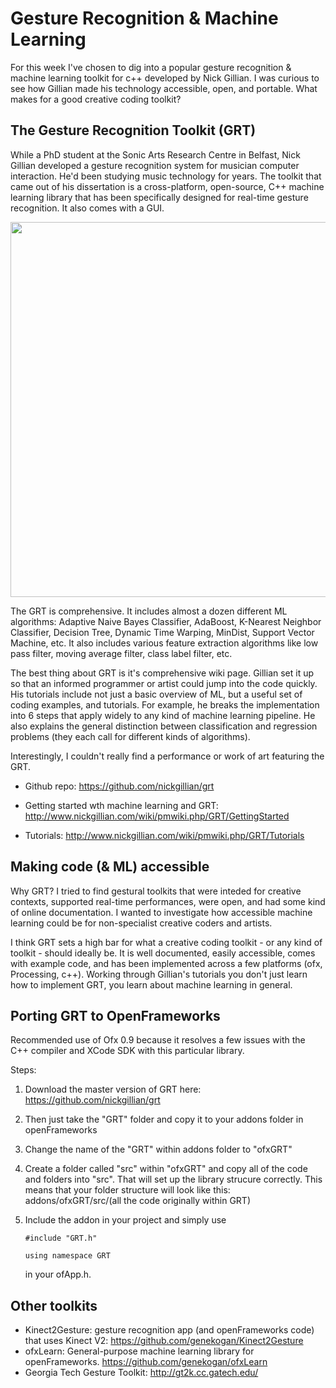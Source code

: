Gesture Recognition & Machine Learning
=======

For this week I've chosen to dig into a popular gesture recognition & machine learning toolkit for c++ developed by Nick Gillian. I was curious to see how Gillian made his technology accessible, open, and portable. What makes for a good creative coding toolkit?

## The Gesture Recognition Toolkit (GRT)

While a PhD student at the Sonic Arts Research Centre in Belfast, Nick Gillian developed a gesture recognition system for musician computer interaction. He'd been studying music technology for years. The toolkit that came out of his dissertation is a cross-platform, open-source, C++ machine learning library that has been specifically designed for real-time gesture recognition. It also comes with a GUI.

<img src="http://www.nickgillian.com/archive/wiki/grt/reference/GUI/GUIImage1.png" width="600px" />

The GRT is comprehensive. It includes almost a dozen different ML algorithms: Adaptive Naive Bayes Classifier, AdaBoost, K-Nearest Neighbor Classifier, Decision Tree, Dynamic Time Warping, MinDist, Support Vector Machine, etc. It also includes various feature extraction algorithms like low pass filter, moving average filter, class label filter, etc. 

The best thing about GRT is it's comprehensive wiki page. Gillian set it up so that an informed programmer or artist could jump into the code quickly. His tutorials include not just a basic overview of ML, but a useful set of coding examples, and tutorials. For example, he breaks the implementation into 6 steps that apply widely to any kind of machine learning pipeline. He also explains the general distinction between classification and regression problems (they each call for different kinds of algorithms).

Interestingly, I couldn't really find a performance or work of art featuring the GRT. 

* Github repo: <https://github.com/nickgillian/grt>

* Getting started wth machine learning and GRT: <http://www.nickgillian.com/wiki/pmwiki.php/GRT/GettingStarted>

* Tutorials: <http://www.nickgillian.com/wiki/pmwiki.php/GRT/Tutorials>

## Making code (& ML) accessible

Why GRT? I tried to find gestural toolkits  that were inteded for creative contexts, supported real-time performances, were open, and had some kind of online documentation. I wanted to investigate how accessible machine learning could be for non-specialist creative coders and artists. 

I think GRT sets a high bar for what a creative coding toolkit - or any kind of toolkit - should ideally be. It is well documented, easily accessible, comes with example code, and has been implemented across a few platforms (ofx, Processing, c++). Working through Gillian's tutorials you don't just learn how to implement GRT, you learn about machine learning in general. 

## Porting GRT to OpenFrameworks

Recommended use of Ofx 0.9 because it resolves a few issues with the C++ compiler and XCode SDK with this particular library. 

Steps: 

1. Download the master version of GRT here: <https://github.com/nickgillian/grt>
2. Then just take the "GRT" folder and copy it to your addons folder in openFrameworks
3. Change the name of the "GRT" within addons folder to "ofxGRT"
4. Create a folder called "src" within "ofxGRT" and copy all of the code and folders into "src". That will set up the library strucure correctly. 
This means that your folder structure will look like this: 
	addons/ofxGRT/src/(all the code originally within GRT)
5. Include the addon in your project and simply use

    `#include "GRT.h"`
    
    `using namespace GRT`
    
    in your ofApp.h. 


## Other toolkits

* Kinect2Gesture: gesture recognition app (and openFrameworks code) that uses Kinect V2: <https://github.com/genekogan/Kinect2Gesture>
* ofxLearn: General-purpose machine learning library for openFrameworks. <https://github.com/genekogan/ofxLearn>
* Georgia Tech Gesture Toolkit: <http://gt2k.cc.gatech.edu/>
